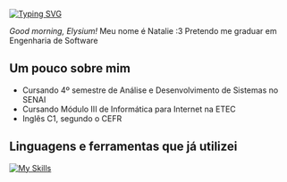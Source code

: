 <a href="https://git.io/typing-svg"><img src="https://readme-typing-svg.demolab.com?font=Bitcount+Prop+Double&size=31&pause=1000&color=AAF75B&width=435&lines=Hello%2C+world!" alt="Typing SVG" /></a>
  </a>

_Good morning, Elysium!_ Meu nome é Natalie :3 Pretendo me graduar em Engenharia de Software

## Um pouco sobre mim 
- Cursando 4º semestre de Análise e Desenvolvimento de Sistemas no SENAI
- Cursando Módulo III de Informática para Internet na ETEC
- Inglês C1, segundo o CEFR

## Linguagens e ferramentas que já utilizei 

[![My Skills](https://skillicons.dev/icons?i=cpp,arduino,py,html,js,nodejs,css,express,postman)](https://skillicons.dev)

